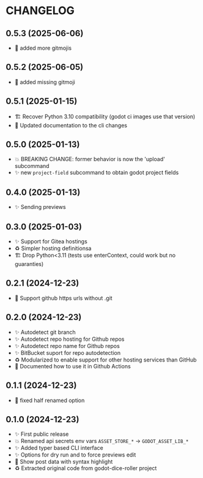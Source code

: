 # CHANGELOG

## 0.5.3 (2025-06-06)

- 🐛 added more gitmojis

## 0.5.2 (2025-06-05)

- 🐛 added missing gitmoji

## 0.5.1 (2025-01-15)

- 🏗️ Recover Python 3.10 compatibility (godot ci images use that version)
- 📝 Updated documentation to the cli changes

## 0.5.0 (2025-01-13)

- 💥 BREAKING CHANGE: former behavior is now the 'upload' subcommand
- ✨ new `project-field` subcommand to obtain godot project fields

## 0.4.0 (2025-01-13)

- ✨ Sending previews

## 0.3.0 (2025-01-03)

- ✨ Support for Gitea hostings
- ♻️ Simpler hosting definitionsa
- 🏗️ Drop Python<3.11 (tests use enterContext, could work but no guaranties)

## 0.2.1 (2024-12-23)

- 🐛 Support github https urls without .git

## 0.2.0 (2024-12-23)

- ✨ Autodetect git branch
- ✨ Autodetect repo hosting for Github repos
- ✨ Autodetect repo name for Github repos
- ✨ BitBucket suport for repo autodetection
- ♻️ Modularized to enable support for other hosting services than GitHub
- 📝 Documented how to use it in Github Actions

## 0.1.1 (2024-12-23)

- 🐛 fixed half renamed option

## 0.1.0 (2024-12-23)

- ✨ First public release
- 💥 Renamed api secrets env vars `ASSET_STORE_*` -> `GODOT_ASSET_LIB_*`
- ✨ Added typer based CLI interface
- ✨ Options for dry run and to force previews edit
- 💄 Show post data with syntax highlight
- ♻️ Extracted original code from godot-dice-roller project

